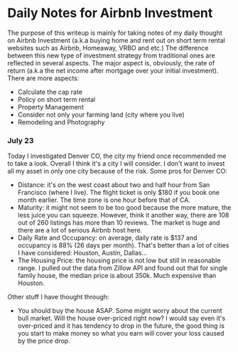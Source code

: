 Daily Notes for Airbnb Investment
=================================
The purpose of this writeup is mainly for taking notes of my daily thought on Airbnb Investment (a.k.a buying home and rent out on short term rental websites such as Airbnb, Homeaway, VRBO and etc.) The difference between this new type of investment strategy from traditional ones are reflected in several aspects. The major aspect is, obviously, the rate of return (a.k.a the net income after mortgage over your initial investment). There are more aspects:
* Calculate the cap rate
* Policy on short term rental
* Property Management
* Consider not only your farming land (city where you live)
* Remodeling and Photography

### July 23
Today I investigated Denver CO, the city my friend once recommended me to take a look. Overall I think it's a city I will consider. I don't want to invest all my asset in only one city because of the risk. Some pros for Denver CO:
* Distance: it's on the west coast about two and half hour from San Francisco (where I live). The flight ticket is only $180 if you book one month earlier. The time zone is one hour before that of CA.
* Maturity: it might not seem to be too good because the more mature, the less juice you can squeeze. However, think it another way, there are 108 out of 260 listings has more than 10 reviews. The market is huge and there are a lot of serious Airbnb host here.
* Daily Rate and Occupancy: on average, daily rate is $137 and occupancy is 88% (26 days per month). That's better than a lot of cities I have considered: Houston, Austin, Dallas...
* The Housing Price: the housing price is not low but still in reasonable range. I pulled out the data from Zillow API and found out that for single family house, the median price is about 350k. Much expensive than Houston.

Other stuff I have thought through:
* You should buy the house ASAP. Some might worry about the current bull market. Will the house over-priced right now? I would say even it's over-priced and it has tendency to drop in the future, the good thing is you start to make money so what you earn will cover your loss caused by the price drop. 